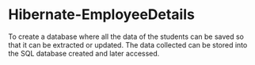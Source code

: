 # Hibernate-EmployeeDetails
To create a database where all the data of the students can be saved so that it can be extracted or updated. The data collected can be stored into the SQL database created and later accessed.
